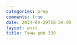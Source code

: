 ```yaml
---
categories: prep
comments: true
date: 2014-04-29T18:54:00
layout: post
title: Темы для 390
---
```


